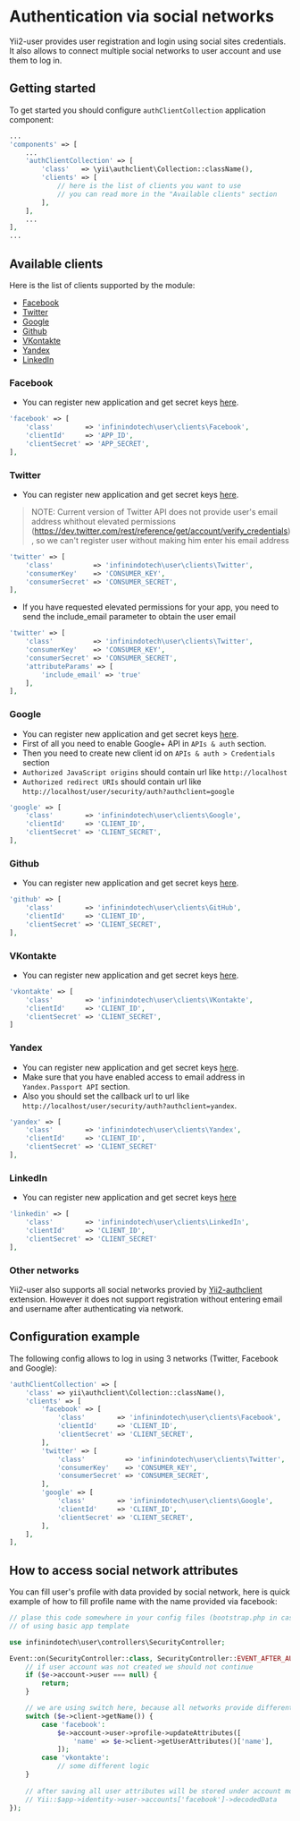 # Authentication via social networks

Yii2-user provides user registration and login using social sites credentials. It
also allows to connect multiple social networks to user account and use them to
log in.

## Getting started

To get started you should configure `authClientCollection` application component:

```php
...
'components' => [
    ...
    'authClientCollection' => [
        'class'   => \yii\authclient\Collection::className(),
        'clients' => [
            // here is the list of clients you want to use
            // you can read more in the "Available clients" section
        ],
    ],
    ...
],
...
```

## Available clients

Here is the list of clients supported by the module:

- [Facebook](#facebook)
- [Twitter](#twitter)
- [Google](#google)
- [Github](#github)
- [VKontakte](#vkontakte)
- [Yandex](#yandex)
- [LinkedIn](#linkedin)

### Facebook

- You can register new application and get secret keys [here](https://developers.facebook.com/apps).

```php
'facebook' => [
    'class'        => 'infinindotech\user\clients\Facebook',
    'clientId'     => 'APP_ID',
    'clientSecret' => 'APP_SECRET',
],
```

### Twitter

- You can register new application and get secret keys [here](https://dev.twitter.com/apps/new).

> NOTE: Current version of Twitter API does not provide user's email address whithout elevated permissions (https://dev.twitter.com/rest/reference/get/account/verify_credentials), so we can't register user without making him enter his email address

```php
'twitter' => [
    'class'          => 'infinindotech\user\clients\Twitter',
    'consumerKey'    => 'CONSUMER_KEY',
    'consumerSecret' => 'CONSUMER_SECRET',
],
```
- If you have requested elevated permissions for your app, you need to send the include_email parameter to obtain the user email

```php
'twitter' => [
    'class'          => 'infinindotech\user\clients\Twitter',
    'consumerKey'    => 'CONSUMER_KEY',
    'consumerSecret' => 'CONSUMER_SECRET',
    'attributeParams' => [
        'include_email' => 'true'
    ],
],
```

### Google

- You can register new application and get secret keys [here](https://console.developers.google.com/project).
- First of all you need to enable Google+ API in `APIs & auth` section.
- Then you need to create new client id on `APIs & auth > Credentials` section
- `Authorized JavaScript origins` should contain url like `http://localhost`
- `Authorized redirect URIs` should contain url like `http://localhost/user/security/auth?authclient=google`

```php
'google' => [
    'class'        => 'infinindotech\user\clients\Google',
    'clientId'     => 'CLIENT_ID',
    'clientSecret' => 'CLIENT_SECRET',
],
```

### Github

- You can register new application and get secret keys [here](https://github.com/settings/applications/new).

```php
'github' => [
    'class'        => 'infinindotech\user\clients\GitHub',
    'clientId'     => 'CLIENT_ID',
    'clientSecret' => 'CLIENT_SECRET',
],
```

### VKontakte

- You can register new application and get secret keys [here](http://vk.com/editapp?act=create).

```php
'vkontakte' => [
    'class'        => 'infinindotech\user\clients\VKontakte',
    'clientId'     => 'CLIENT_ID',
    'clientSecret' => 'CLIENT_SECRET',
]
```

### Yandex

- You can register new application and get secret keys [here](https://oauth.yandex.com/client/new).
- Make sure that you have enabled access to email address in `Yandex.Passport API` section.
- Also you should set the callback url to url like `http://localhost/user/security/auth?authclient=yandex`.

```php
'yandex' => [
    'class'        => 'infinindotech\user\clients\Yandex',
    'clientId'     => 'CLIENT_ID',
    'clientSecret' => 'CLIENT_SECRET'
],
```

### LinkedIn

- You can register new application and get secret keys [here](https://www.linkedin.com/developer/apps/new?)

```php
'linkedin' => [
    'class'        => 'infinindotech\user\clients\LinkedIn',
    'clientId'     => 'CLIENT_ID',
    'clientSecret' => 'CLIENT_SECRET'
],
```

### Other networks

Yii2-user also supports all social networks provied by [Yii2-authclient](https://github.com/yiisoft/yii2-authclient) extension.
However it does not support registration without entering email and username after authenticating via network.

## Configuration example

The following config allows to log in using 3 networks (Twitter, Facebook and Google):

```php
'authClientCollection' => [
    'class' => yii\authclient\Collection::className(),
    'clients' => [
        'facebook' => [
            'class'        => 'infinindotech\user\clients\Facebook',
            'clientId'     => 'CLIENT_ID',
            'clientSecret' => 'CLIENT_SECRET',
        ],
        'twitter' => [
            'class'          => 'infinindotech\user\clients\Twitter',
            'consumerKey'    => 'CONSUMER_KEY',
            'consumerSecret' => 'CONSUMER_SECRET',
        ],
        'google' => [
            'class'        => 'infinindotech\user\clients\Google',
            'clientId'     => 'CLIENT_ID',
            'clientSecret' => 'CLIENT_SECRET',
        ],
    ],
],
```

## How to access social network attributes

You can fill user's profile with data provided by social network, here is quick example of how to fill profile name
with the name provided via facebook:

```php
// plase this code somewhere in your config files (bootstrap.php in case of using advanced app template, web.php in case
// of using basic app template

use infinindotech\user\controllers\SecurityController; 

Event::on(SecurityController::class, SecurityController::EVENT_AFTER_AUTHENTICATE, function (AuthEvent $e) {
    // if user account was not created we should not continue
    if ($e->account->user === null) {
        return;
    }

    // we are using switch here, because all networks provide different sets of data
    switch ($e->client->getName()) {
        case 'facebook':
            $e->account->user->profile->updateAttributes([
                'name' => $e->client->getUserAttributes()['name'],
            ]);
        case 'vkontakte':
            // some different logic
    }
    
    // after saving all user attributes will be stored under account model
    // Yii::$app->identity->user->accounts['facebook']->decodedData
});
```
